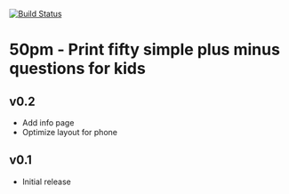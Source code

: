 [![Build Status](https://travis-ci.org/yhuangsh/50pm.svg?branch=master)](https://travis-ci.org/yhuangsh/50pm)

# 50pm - Print fifty simple plus minus questions for kids 

## v0.2

- Add info page
- Optimize layout for phone

## v0.1

- Initial release
